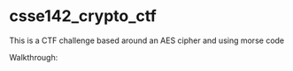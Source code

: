 # csse142_crypto_ctf

This is a CTF challenge based around an AES cipher and using morse code 

Walkthrough: 

